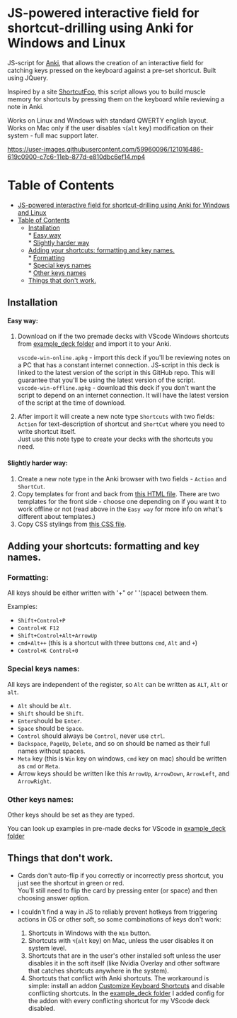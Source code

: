 
# JS-powered interactive field for shortcut-drilling using Anki for Windows and Linux

JS-script for [Anki](https://apps.ankiweb.net/), that allows the creation of an interactive field for catching
keys pressed on the keyboard against a pre-set shortcut.
Built using JQuery.

Inspired by a site [ShortcutFoo](https://shortcutfoo.com), this script allows you to build muscle memory for shortcuts by pressing them 
on the keyboard while reviewing a note in Anki.

Works on Linux and Windows with standard QWERTY english layout.  
Works on Mac only if the user disables `⌥`(`alt` key)  modification on their system - full mac support later.


https://user-images.githubusercontent.com/59960096/121016486-619c0900-c7c6-11eb-877d-e810dbc6ef14.mp4

# Table of Contents

* [JS-powered interactive field for shortcut-drilling using Anki for Windows and Linux](#js-powered-interactive-field-for-shortcut-drilling-using-anki-for-windows-and-linux)
* [Table of Contents](#table-of-contents)
   * [Installation](#installation)  
         * [Easy way](#easy-way)  
         * [Slightly harder way](#slightly-harder-way)  
   * [Adding your shortcuts: formatting and key names.](#adding-your-shortcuts-formatting-and-key-names)  
         * [Formatting](#formatting)  
         * [Special keys names](#special-keys-names)  
         * [Other keys names](#other-keys-names)  
   * [Things that don't work.](#things-that-dont-work)


## Installation

#### Easy way:

1) Download on if the two premade decks with VScode Windows shortcuts from [example_deck folder](/example_deck) and import it to your Anki.  

    `vscode-win-online.apkg` - import this deck if you'll be reviewing notes on a PC that has a constant internet connection. JS-script in this deck is linked to the latest version of the script in this GitHub repo. This will guarantee that you'll be using the latest version of the script.  
    `vscode-win-offline.apkg` - download this deck if you don't want the script to depend on an internet connection. It will have the latest version of the script at the time of download.

2) After import it will create a new note type `Shortcuts` with two fields: `Action` for text-description of shortcut and `ShortCut` where you need to write shortcut itself.  
Just use this note type to create your decks with the shortcuts you need.

#### Slightly harder way:

1) Create a new note type in the Anki browser with two fields - `Action` and `ShortCut`.  
2) Copy templates for front and back from [this HTML file](note_front_and_back_template.html). There are two templates for the front side - choose one depending on if
you want it to work offline or not (read above in the `Easy way` for more info on what's different about templates.)  
3) Copy CSS stylings from [this CSS file](note_styling.css).


## Adding your shortcuts: formatting and key names.

### Formatting:
All keys should be either written with '+" or ' '(space) between them.  

Examples:  

* `Shift+Control+P`  
* `Control+K F12`  
* `Shift+Control+Alt+ArrowUp`  
* `cmd+Alt++` (this is a shortcut with three buttons `cmd`, `Alt` and `+`)  
* `Control+K Control+0`

### Special keys names:

All keys are independent of the register, so `Alt` can be written as `ALT`, `Alt` or `alt`.  
* `Alt` should be `Alt`.  
* `Shift` should be `Shift`.  
* `Enter`should be `Enter`.  
* `Space` should be `Space`.  
* `Control` should always be `Control`, never use `ctrl`.  
* `Backspace`, `PageUp`, `Delete`, and so on should be named as their full names without spaces.
* `Meta` key (this is `Win` key on windows, `cmd` key on mac) should be written as `cmd` or `Meta`.  
* Arrow keys should be written like this `ArrowUp`, `ArrowDown`, `ArrowLeft`, and `ArrowRight`.

### Other keys names:
Other keys should be set as they are typed. 

You can look up examples in pre-made decks for VScode in [example_deck folder](/example_deck)

## Things that don't work.
* Cards don't auto-flip if you correctly or incorrectly press shortcut, you just see the shortcut in green or red.  
You'll still need to flip the card by pressing enter (or space) and then choosing answer option.

* I couldn't find a way in JS to reliably prevent hotkeys from triggering actions in OS or other soft, so some combinations of keys don't work:
  1) Shortcuts in Windows with the `Win` button.
  2) Shortcuts with `⌥`(`alt` key) on Mac, unless the user disables it on system level.
  3) Shortcuts that are in the user's other installed soft unless the user disables it in the soft itself (like Nvidia Overlay and other software that catches shortcuts anywhere in the system).  
  4) Shortcuts that conflict with Anki shortcuts. The workaround is simple: install an addon [Customize Keyboard Shortcuts](https://ankiweb.net/shared/info/24411424) and disable conflicting shortcuts. In the [example_deck folder](/example_deck) I added config for the addon with every conflicting shortcut for my VScode deck disabled.
